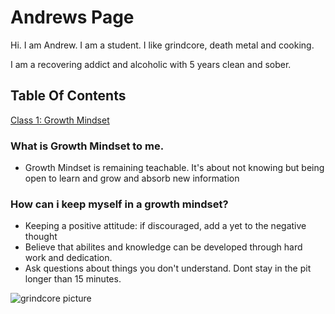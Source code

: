 # Andrews Page

Hi. I am Andrew. I am a student. I like grindcore, death metal and cooking.

I am a recovering addict and alcoholic with 5 years clean and sober.

## Table Of Contents
[Class 1: Growth Mindset](growthmindset.md)

### What is Growth Mindset to me.

- Growth Mindset is remaining teachable. It's about not knowing but being open to learn and grow and absorb new information

### How can i keep myself in a growth mindset?

- Keeping a positive attitude: if discouraged, add a yet to the negative thought
- Believe that abilites and knowledge can be developed through hard work and dedication.
- Ask questions about things you don't understand. Dont stay in the pit longer than 15 minutes.

![grindcore picture](https://media2.fdncms.com/eastbayexpress/imager/u/blog/19153636/music2-4485801e2f182ab7.jpg?cb=1534297491)
